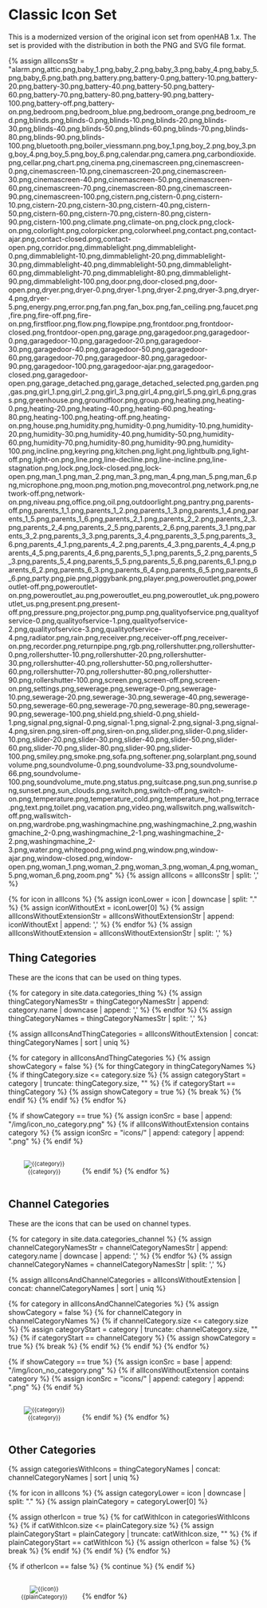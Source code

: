 # Classic Icon Set

This is a modernized version of the original icon set from openHAB 1.x.
The set is provided with the distribution in both the PNG and SVG file format.

{% assign allIconsStr = "alarm.png,attic.png,baby_1.png,baby_2.png,baby_3.png,baby_4.png,baby_5.png,baby_6.png,bath.png,battery.png,battery-0.png,battery-10.png,battery-20.png,battery-30.png,battery-40.png,battery-50.png,battery-60.png,battery-70.png,battery-80.png,battery-90.png,battery-100.png,battery-off.png,battery-on.png,bedroom.png,bedroom_blue.png,bedroom_orange.png,bedroom_red.png,blinds.png,blinds-0.png,blinds-10.png,blinds-20.png,blinds-30.png,blinds-40.png,blinds-50.png,blinds-60.png,blinds-70.png,blinds-80.png,blinds-90.png,blinds-100.png,bluetooth.png,boiler_viessmann.png,boy_1.png,boy_2.png,boy_3.png,boy_4.png,boy_5.png,boy_6.png,calendar.png,camera.png,carbondioxide.png,cellar.png,chart.png,cinema.png,cinemascreen.png,cinemascreen-0.png,cinemascreen-10.png,cinemascreen-20.png,cinemascreen-30.png,cinemascreen-40.png,cinemascreen-50.png,cinemascreen-60.png,cinemascreen-70.png,cinemascreen-80.png,cinemascreen-90.png,cinemascreen-100.png,cistern.png,cistern-0.png,cistern-10.png,cistern-20.png,cistern-30.png,cistern-40.png,cistern-50.png,cistern-60.png,cistern-70.png,cistern-80.png,cistern-90.png,cistern-100.png,climate.png,climate-on.png,clock.png,clock-on.png,colorlight.png,colorpicker.png,colorwheel.png,contact.png,contact-ajar.png,contact-closed.png,contact-open.png,corridor.png,dimmablelight.png,dimmablelight-0.png,dimmablelight-10.png,dimmablelight-20.png,dimmablelight-30.png,dimmablelight-40.png,dimmablelight-50.png,dimmablelight-60.png,dimmablelight-70.png,dimmablelight-80.png,dimmablelight-90.png,dimmablelight-100.png,door.png,door-closed.png,door-open.png,dryer.png,dryer-0.png,dryer-1.png,dryer-2.png,dryer-3.png,dryer-4.png,dryer-5.png,energy.png,error.png,fan.png,fan_box.png,fan_ceiling.png,faucet.png,fire.png,fire-off.png,fire-on.png,firstfloor.png,flow.png,flowpipe.png,frontdoor.png,frontdoor-closed.png,frontdoor-open.png,garage.png,garagedoor.png,garagedoor-0.png,garagedoor-10.png,garagedoor-20.png,garagedoor-30.png,garagedoor-40.png,garagedoor-50.png,garagedoor-60.png,garagedoor-70.png,garagedoor-80.png,garagedoor-90.png,garagedoor-100.png,garagedoor-ajar.png,garagedoor-closed.png,garagedoor-open.png,garage_detached.png,garage_detached_selected.png,garden.png,gas.png,girl_1.png,girl_2.png,girl_3.png,girl_4.png,girl_5.png,girl_6.png,grass.png,greenhouse.png,groundfloor.png,group.png,heating.png,heating-0.png,heating-20.png,heating-40.png,heating-60.png,heating-80.png,heating-100.png,heating-off.png,heating-on.png,house.png,humidity.png,humidity-0.png,humidity-10.png,humidity-20.png,humidity-30.png,humidity-40.png,humidity-50.png,humidity-60.png,humidity-70.png,humidity-80.png,humidity-90.png,humidity-100.png,incline.png,keyring.png,kitchen.png,light.png,lightbulb.png,light-off.png,light-on.png,line.png,line-decline.png,line-incline.png,line-stagnation.png,lock.png,lock-closed.png,lock-open.png,man_1.png,man_2.png,man_3.png,man_4.png,man_5.png,man_6.png,microphone.png,moon.png,motion.png,movecontrol.png,network.png,network-off.png,network-on.png,niveau.png,office.png,oil.png,outdoorlight.png,pantry.png,parents-off.png,parents_1_1.png,parents_1_2.png,parents_1_3.png,parents_1_4.png,parents_1_5.png,parents_1_6.png,parents_2_1.png,parents_2_2.png,parents_2_3.png,parents_2_4.png,parents_2_5.png,parents_2_6.png,parents_3_1.png,parents_3_2.png,parents_3_3.png,parents_3_4.png,parents_3_5.png,parents_3_6.png,parents_4_1.png,parents_4_2.png,parents_4_3.png,parents_4_4.png,parents_4_5.png,parents_4_6.png,parents_5_1.png,parents_5_2.png,parents_5_3.png,parents_5_4.png,parents_5_5.png,parents_5_6.png,parents_6_1.png,parents_6_2.png,parents_6_3.png,parents_6_4.png,parents_6_5.png,parents_6_6.png,party.png,pie.png,piggybank.png,player.png,poweroutlet.png,poweroutlet-off.png,poweroutlet-on.png,poweroutlet_au.png,poweroutlet_eu.png,poweroutlet_uk.png,poweroutlet_us.png,present.png,present-off.png,pressure.png,projector.png,pump.png,qualityofservice.png,qualityofservice-0.png,qualityofservice-1.png,qualityofservice-2.png,qualityofservice-3.png,qualityofservice-4.png,radiator.png,rain.png,receiver.png,receiver-off.png,receiver-on.png,recorder.png,returnpipe.png,rgb.png,rollershutter.png,rollershutter-0.png,rollershutter-10.png,rollershutter-20.png,rollershutter-30.png,rollershutter-40.png,rollershutter-50.png,rollershutter-60.png,rollershutter-70.png,rollershutter-80.png,rollershutter-90.png,rollershutter-100.png,screen.png,screen-off.png,screen-on.png,settings.png,sewerage.png,sewerage-0.png,sewerage-10.png,sewerage-20.png,sewerage-30.png,sewerage-40.png,sewerage-50.png,sewerage-60.png,sewerage-70.png,sewerage-80.png,sewerage-90.png,sewerage-100.png,shield.png,shield-0.png,shield-1.png,signal.png,signal-0.png,signal-1.png,signal-2.png,signal-3.png,signal-4.png,siren.png,siren-off.png,siren-on.png,slider.png,slider-0.png,slider-10.png,slider-20.png,slider-30.png,slider-40.png,slider-50.png,slider-60.png,slider-70.png,slider-80.png,slider-90.png,slider-100.png,smiley.png,smoke.png,sofa.png,softener.png,solarplant.png,soundvolume.png,soundvolume-0.png,soundvolume-33.png,soundvolume-66.png,soundvolume-100.png,soundvolume_mute.png,status.png,suitcase.png,sun.png,sunrise.png,sunset.png,sun_clouds.png,switch.png,switch-off.png,switch-on.png,temperature.png,temperature_cold.png,temperature_hot.png,terrace.png,text.png,toilet.png,vacation.png,video.png,wallswitch.png,wallswitch-off.png,wallswitch-on.png,wardrobe.png,washingmachine.png,washingmachine_2.png,washingmachine_2-0.png,washingmachine_2-1.png,washingmachine_2-2.png,washingmachine_2-3.png,water.png,whitegood.png,wind.png,window.png,window-ajar.png,window-closed.png,window-open.png,woman_1.png,woman_2.png,woman_3.png,woman_4.png,woman_5.png,woman_6.png,zoom.png" %}
{% assign allIcons = allIconsStr | split: ',' %}

{% for icon in allIcons %}
  {% assign iconLower = icon | downcase | split: "." %}
  {% assign iconWithoutExt = iconLower[0] %}
  {% assign allIconsWithoutExtensionStr = allIconsWithoutExtensionStr | append: iconWithoutExt | append: ',' %}
{% endfor %}
{% assign allIconsWithoutExtension = allIconsWithoutExtensionStr | split: ',' %}

## Thing Categories

These are the icons that can be used on thing types.

{% for category in site.data.categories_thing %}
    {% assign thingCategoryNamesStr = thingCategoryNamesStr | append: category.name | downcase | append: ',' %}
{% endfor %}
{% assign thingCategoryNames = thingCategoryNamesStr | split: ',' %}

{% assign allIconsAndThingCategories = allIconsWithoutExtension | concat: thingCategoryNames | sort | uniq %}
<div id="iconset-preview-things">
{% for category in allIconsAndThingCategories %}
  {% assign showCategory = false %}
  {% for thingCategory in thingCategoryNames %}
    {% if thingCategory.size <= category.size %}
      {% assign categoryStart = category | truncate: thingCategory.size, "" %}
      {% if categoryStart == thingCategory %}
        {% assign showCategory = true %}
        {% break %}
      {% endif %}
    {% endif %}
  {% endfor %}

  {% if showCategory == true %}
    {% assign iconSrc = base | append: "/img/icon_no_category.png" %}
    {% if allIconsWithoutExtension contains category %}
      {% assign iconSrc = "icons/" | append: category | append: ".png" %}
    {% endif %}
    <figure style="width: 128px; display: inline-block; text-align: center; font-size: 0.8em; margin: 16px 8px;">
      <img src="{{iconSrc}}" alt="{{category}}" title="{{category}}">
      <figcaption>{{category}}</figcaption>
    </figure>
  {% endif %}
{% endfor %}
</div>

## Channel Categories

These are the icons that can be used on channel types.

{% for category in site.data.categories_channel %}
    {% assign channelCategoryNamesStr = channelCategoryNamesStr | append: category.name | downcase | append: ',' %}
{% endfor %}
{% assign channelCategoryNames = channelCategoryNamesStr | split: ',' %}

{% assign allIconsAndChannelCategories = allIconsWithoutExtension | concat: channelCategoryNames | sort | uniq %}
<div id="iconset-preview-channels">
{% for category in allIconsAndChannelCategories %}
  {% assign showCategory = false %}
  {% for channelCategory in channelCategoryNames %}
    {% if channelCategory.size <= category.size %}
      {% assign categoryStart = category | truncate: channelCategory.size, "" %}
      {% if categoryStart == channelCategory %}
        {% assign showCategory = true %}
        {% break %}
      {% endif %}
    {% endif %}
  {% endfor %}

  {% if showCategory == true %}
    {% assign iconSrc = base | append: "/img/icon_no_category.png" %}
    {% if allIconsWithoutExtension contains category %}
      {% assign iconSrc = "icons/" | append: category | append: ".png" %}
    {% endif %}
    <figure style="width: 128px; display: inline-block; text-align: center; font-size: 0.8em; margin: 16px 8px;">
      <img src="{{iconSrc}}" alt="{{category}}" title="{{category}}">
      <figcaption>{{category}}</figcaption>
    </figure>
  {% endif %}
{% endfor %}
</div>

## Other Categories

{% assign categoriesWithIcons = thingCategoryNames | concat: channelCategoryNames | sort | uniq %}

<div id="iconset-preview-other">
{% for icon in allIcons %}
  {% assign categoryLower = icon | downcase | split: "." %}
  {% assign plainCategory = categoryLower[0] %}

  {% assign otherIcon = true %}
  {% for catWithIcon in categoriesWithIcons %}
    {% if catWithIcon.size <= plainCategory.size %}
      {% assign plainCategoryStart = plainCategory | truncate: catWithIcon.size, "" %}
      {% if plainCategoryStart == catWithIcon %}
        {% assign otherIcon = false %}
        {% break %}
      {% endif %}
    {% endif %}
  {% endfor %}

  {% if otherIcon == false %}
    {% continue %}
  {% endif %}

  <figure style="width: 128px; display: inline-block; text-align: center; font-size: 0.8em; margin: 16px 8px;">
    <img src="icons/{{icon}}" alt="{{icon}}" title="{{icon}}">
    <figcaption>{{plainCategory}}</figcaption>
  </figure>
{% endfor %}
</div>

